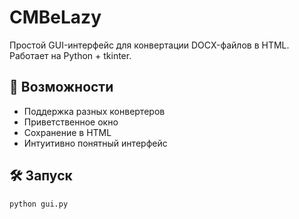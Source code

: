 # CMBeLazy

Простой GUI-интерфейс для конвертации DOCX-файлов в HTML. Работает на Python + tkinter.

## 🚀 Возможности

- Поддержка разных конвертеров
- Приветственное окно
- Сохранение в HTML
- Интуитивно понятный интерфейс

## 🛠️ Запуск

```bash
python gui.py